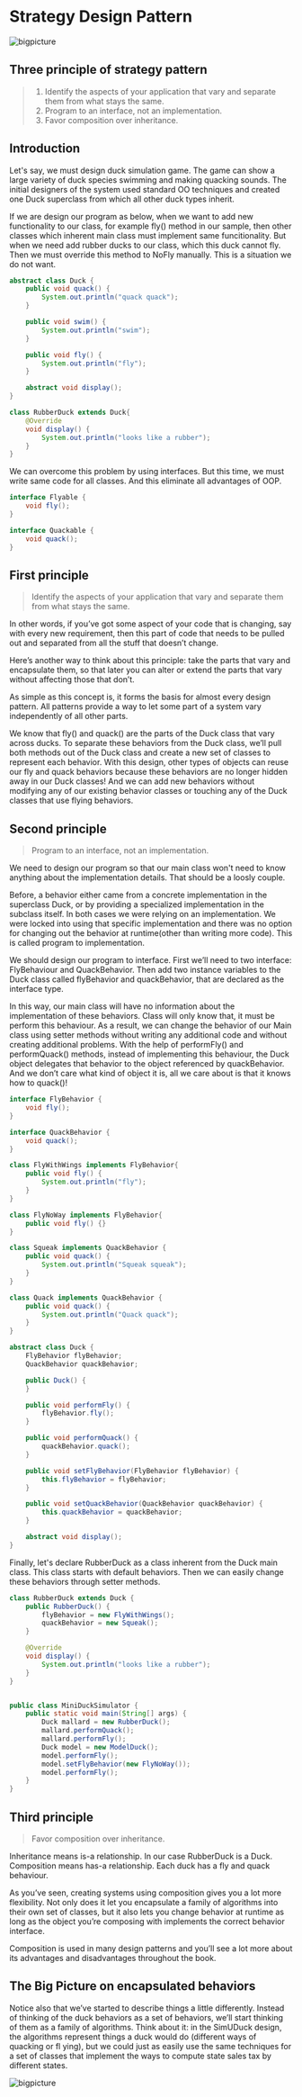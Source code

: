 # Strategy Design Pattern
![bigpicture](images/strategydefinition.png)

## Three principle of strategy pattern
> 1. Identify the aspects of your application that vary and separate them from what stays the same. 
> 2. Program to an interface, not an implementation.
> 3. Favor composition over inheritance.



## Introduction
Let's say, we must design duck simulation game.  The game can show a large variety of duck species swimming and making quacking sounds.  The initial designers of the system used standard OO techniques and created one Duck superclass from which all other duck types inherit.

If we are design our program as below, when we want to add new functionality to our class, for example fly() method in our sample, then other classes which inherent main class must implement same funcitionality. But when we need add rubber ducks to our class, which this duck cannot fly. Then we must override this method to NoFly manually. This is a situation we do not want.

```java
abstract class Duck {
    public void quack() {
        System.out.println("quack quack");
    }

    public void swim() {
        System.out.println("swim");
    }

    public void fly() {
        System.out.println("fly");
    }

    abstract void display();
}

class RubberDuck extends Duck{
    @Override
    void display() {
        System.out.println("looks like a rubber");
    }
}

```

We can overcome this problem by using interfaces. But this time, we must write same code for all classes. And this eliminate all advantages of OOP. 


```java
interface Flyable {
    void fly();
}

interface Quackable {
    void quack();
}
```

## First principle

> Identify the aspects of your application that vary and separate them from what stays the same.

In other words, if you’ve got some aspect of your code that is changing, say with every new requirement, then this part of code that needs to be pulled out and separated from all  the stuff that doesn’t change.

Here’s another way to think about this principle: take the parts that vary and encapsulate them, so that later you can  alter or extend the parts that vary without affecting  those that don’t.

As simple as this concept is, it forms the basis for almost every design pattern. All patterns provide a way to let some part of a system vary independently of all other parts.

We know that fly() and quack() are the parts of the Duck class that vary across ducks. To separate these behaviors from the Duck class, we’ll pull both methods out of the Duck class and create a new set of classes to represent each behavior. With this design, other types of objects can  reuse our fly and quack behaviors because  these behaviors are no longer hidden away  in our Duck classes! And we can add new behaviors without  modifying any of our existing behavior  classes or touching any of the Duck classes  that use flying behaviors.

## Second principle

> Program to an interface, not an implementation.

We need to design our program so that our main class won't need to know anything about the implementation details. That should be a loosly couple.

Before, a behavior either came from a concrete implementation in the superclass Duck, or by providing a specialized implementation in the subclass itself. In both cases we were relying on an implementation. We were locked into using that specific implementation and there was no option for changing out the behavior at runtime(other than writing more code). This is called program to implementation.

We should design our program to interface. First we’ll need to two interface: FlyBehaviour and QuackBehavior. Then add two instance variables to the Duck class called flyBehavior and quackBehavior, that are declared as the interface type.

In this way, our main class will have no information about the implementation of these behaviors. Class will only know that, it must be perform this behaviour. As a result, we can change the behavior of our Main class using setter methods without writing any additional code and without creating additional problems. With the help of performFly() and performQuack() methods, instead of implementing this behaviour, the Duck object delegates that behavior to the object referenced by quackBehavior. And we don’t care what kind of object it is, all we care about is that it knows how to quack()!


```java
interface FlyBehavior {
    void fly();
}

interface QuackBehavior {
    void quack();
}

class FlyWithWings implements FlyBehavior{
    public void fly() {
        System.out.println("fly");
    }
}

class FlyNoWay implements FlyBehavior{
    public void fly() {}
}

class Squeak implements QuackBehavior {
    public void quack() {
        System.out.println("Squeak squeak");
    }
}

class Quack implements QuackBehavior {
    public void quack() {
        System.out.println("Quack quack");
    }
}
```


```java
abstract class Duck {
    FlyBehavior flyBehavior;
    QuackBehavior quackBehavior;

    public Duck() {
    }

    public void performFly() {
        flyBehavior.fly();
    }

    public void performQuack() {
        quackBehavior.quack();
    }

    public void setFlyBehavior(FlyBehavior flyBehavior) {
        this.flyBehavior = flyBehavior;
    }

    public void setQuackBehavior(QuackBehavior quackBehavior) {
        this.quackBehavior = quackBehavior;
    }

    abstract void display();
}
```


Finally, let's declare RubberDuck as a class inherent from the Duck main class. This class starts with default behaviors. Then we can easily change these behaviors through setter methods.

```java
class RubberDuck extends Duck {
    public RubberDuck() {
        flyBehavior = new FlyWithWings();
        quackBehavior = new Squeak();
    }

    @Override
    void display() {
        System.out.println("looks like a rubber");
    }
}


public class MiniDuckSimulator {
    public static void main(String[] args) {
        Duck mallard = new RubberDuck(); 
        mallard.performQuack();
        mallard.performFly();
        Duck model = new ModelDuck();
        model.performFly();
        model.setFlyBehavior(new FlyNoWay()); 
        model.performFly();
    }
}
```

## Third principle
> Favor composition over inheritance.

Inheritance means is-a relationship. In our case RubberDuck is a Duck. Composition means has-a relationship. Each duck has a fly and quack behaviour.

As you’ve seen, creating systems using composition gives you a lot more flexibility. Not only does it let you encapsulate a family of algorithms into their own set of classes, but it also lets you change behavior at runtime  as long as the object you’re composing with implements the correct behavior interface. 

Composition is used in many design patterns and you’ll see a lot more about its advantages and disadvantages throughout the book.

## The Big Picture on  encapsulated behaviors
Notice also that we’ve started to describe things a little differently.  Instead of thinking of the duck behaviors as a set of  behaviors, we’ll start thinking of them as a  family of  algorithms. Think about it: in the SimUDuck design, the algorithms represent things a duck would do (different ways of quacking or fl ying), but we could just as easily use the same techniques for a set of classes that implement the ways to compute state sales tax by different states.

![bigpicture](images/bigpicture.png)

